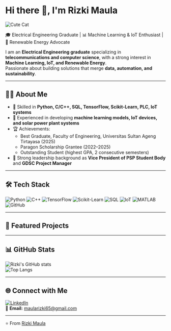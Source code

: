 # Hi there 👋, I'm Rizki Maula

![Cute Cat](https://media.giphy.com/media/LOtqITm3tFmiA/giphy.gif)

🎓 Electrical Engineering Graduate | 📊 Machine Learning & IoT Enthusiast | 🌱 Renewable Energy Advocate  

I am an **Electrical Engineering graduate** specializing in **telecommunications and computer science**, with a strong interest in **Machine Learning, IoT, and Renewable Energy**.  
Passionate about building solutions that merge **data, automation, and sustainability**.  

---

## 🧑‍💻 About Me
- 🎯 Skilled in **Python, C/C++, SQL, TensorFlow, Scikit-Learn, PLC, IoT systems**  
- 🚀 Experienced in developing **machine learning models, IoT devices, and solar power plant systems**  
- 🏆 Achievements:  
  - Best Graduate, Faculty of Engineering, Universitas Sultan Ageng Tirtayasa (2025)  
  - Paragon Scholarship Grantee (2022–2025)  
  - Outstanding Student (highest GPA, 2 consecutive semesters)  
- 🤝 Strong leadership background as **Vice President of PSP Student Body** and **GDSC Project Manager**

---

## 🛠️ Tech Stack
![Python](https://img.shields.io/badge/Python-3776AB?style=for-the-badge&logo=python&logoColor=white)
![C++](https://img.shields.io/badge/C++-00599C?style=for-the-badge&logo=cplusplus&logoColor=white)
![TensorFlow](https://img.shields.io/badge/TensorFlow-FF6F00?style=for-the-badge&logo=tensorflow&logoColor=white)
![Scikit-Learn](https://img.shields.io/badge/ScikitLearn-F7931E?style=for-the-badge&logo=scikitlearn&logoColor=white)
![SQL](https://img.shields.io/badge/SQL-4479A1?style=for-the-badge&logo=postgresql&logoColor=white)
![IoT](https://img.shields.io/badge/IoT-008C99?style=for-the-badge&logo=arduino&logoColor=white)
![MATLAB](https://img.shields.io/badge/MATLAB-ff8000?style=for-the-badge&logo=mathworks&logoColor=white)
![GitHub](https://img.shields.io/badge/GitHub-181717?style=for-the-badge&logo=github&logoColor=white)

---

## 📌 Featured Projects

---

## 📊 GitHub Stats
![Rizki's GitHub stats](https://github-readme-stats.vercel.app/api?username=rizkiMaulaa&show_icons=true&theme=radical)  
![Top Langs](https://github-readme-stats.vercel.app/api/top-langs/?username=rizkiMaulaa&layout=compact&theme=radical)  

---

## 🌐 Connect with Me
[![LinkedIn](https://img.shields.io/badge/LinkedIn-0A66C2?style=for-the-badge&logo=linkedin&logoColor=white)](https://www.linkedin.com/in/rizkim65)  
📧 **Email:** maularizki65@gmail.com  

---

⭐️ From [Rizki Maula](https://github.com/RizkiMaula65)
